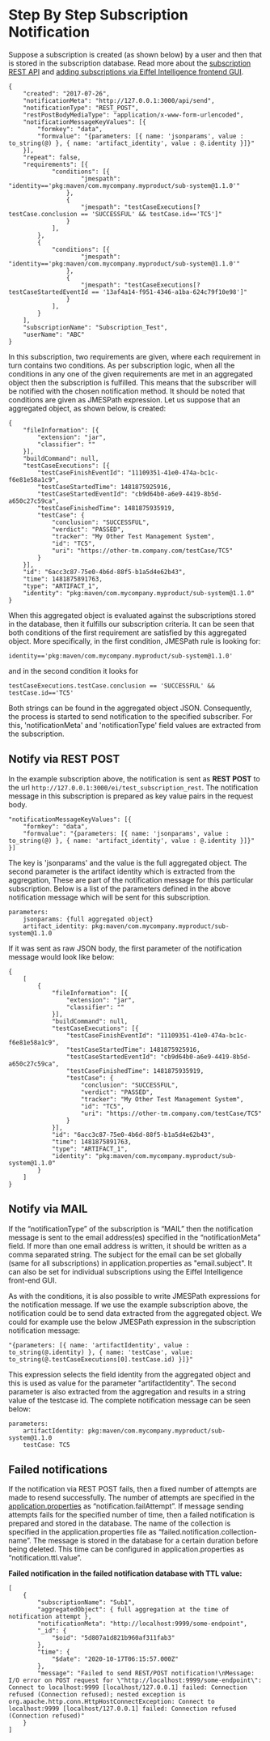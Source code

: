 # Step By Step Subscription Notification

Suppose a subscription is created (as shown below) by a user and then that is
stored in the subscription database. Read more about the [subscription REST API](https://github.com/eiffel-community/eiffel-intelligence/blob/master/wiki/markdown/subscription-API.md)
and [adding subscriptions via Eiffel Intelligence frontend GUI](https://github.com/eiffel-community/eiffel-intelligence-frontend/blob/master/wiki/markdown/add-subscription.md).

    {
        "created": "2017-07-26",
        "notificationMeta": "http://127.0.0.1:3000/api/send",
        "notificationType": "REST_POST",
        "restPostBodyMediaType": "application/x-www-form-urlencoded",
        "notificationMessageKeyValues": [{
            "formkey": "data",
            "formvalue": "{parameters: [{ name: 'jsonparams', value : to_string(@) }, { name: 'artifact_identity', value : @.identity }]}"
        }],
        "repeat": false,
        "requirements": [{
                "conditions": [{
                        "jmespath": "identity=='pkg:maven/com.mycompany.myproduct/sub-system@1.1.0'"
                    },
                    {
                        "jmespath": "testCaseExecutions[?testCase.conclusion == 'SUCCESSFUL' && testCase.id=='TC5']"
                    }
                ],
            },
            {
                "conditions": [{
                        "jmespath": "identity=='pkg:maven/com.mycompany.myproduct/sub-system@1.1.0'"
                    },
                    {
                        "jmespath": "testCaseExecutions[?testCaseStartedEventId == '13af4a14-f951-4346-a1ba-624c79f10e98']"
                    }
                ],
            }
        ],
        "subscriptionName": "Subscription_Test",
        "userName": "ABC"
    }

In this subscription, two requirements are given, where each requirement in turn
contains two conditions. As per subscription logic, when all the conditions in
any one of the given requirements are met in an aggregated object then the
subscription is fulfilled. This means that the subscriber will be notified
with the chosen notification method. It should be noted that conditions are given
as JMESPath expression. Let us suppose that an aggregated object, as shown below,
is created:

    {
        "fileInformation": [{
            "extension": "jar",
            "classifier": ""
        }],
        "buildCommand": null,
        "testCaseExecutions": [{
            "testCaseFinishEventId": "11109351-41e0-474a-bc1c-f6e81e58a1c9",
            "testCaseStartedTime": 1481875925916,
            "testCaseStartedEventId": "cb9d64b0-a6e9-4419-8b5d-a650c27c59ca",
            "testCaseFinishedTime": 1481875935919,
            "testCase": {
                "conclusion": "SUCCESSFUL",
                "verdict": "PASSED",
                "tracker": "My Other Test Management System",
                "id": "TC5",
                "uri": "https://other-tm.company.com/testCase/TC5"
            }
        }],
        "id": "6acc3c87-75e0-4b6d-88f5-b1a5d4e62b43",
        "time": 1481875891763,
        "type": "ARTIFACT_1",
        "identity": "pkg:maven/com.mycompany.myproduct/sub-system@1.1.0"
    }

When this aggregated object is evaluated against the subscriptions stored in
the database, then it fulfills our subscription criteria. It can be seen 
that both conditions of the first requirement are satisfied by this aggregated 
object. More specifically, in the first condition, JMESPath rule is looking for:

    identity=='pkg:maven/com.mycompany.myproduct/sub-system@1.1.0'

and in the second condition it looks for

    testCaseExecutions.testCase.conclusion == 'SUCCESSFUL' && testCase.id=='TC5'

Both strings can be found in the aggregated object JSON. Consequently, the process
is started to send notification to the specified subscriber. For this, 
'notificationMeta' and 'notificationType' field values are extracted from 
the subscription.

## Notify via REST POST
In the example subscription above, the notification is sent as **REST POST** 
to the url `http://127.0.0.1:3000/ei/test_subscription_rest`. The notification 
message in this subscription is prepared as key value pairs in the request body.

    "notificationMessageKeyValues": [{
        "formkey": "data",
        "formvalue": "{parameters: [{ name: 'jsonparams', value : to_string(@) }, { name: 'artifact_identity', value : @.identity }]}"
    }]

The key is 'jsonparams' and the value is the full aggregated object. The 
second parameter is the artifact identity which is extracted from the 
aggregation, These are part of the notification message for this particular 
subscription. Below is a list of the parameters defined in the above notification 
message which will be sent for this subscription.

    parameters:
        jsonparams: {full aggregated object}
        artifact_identity: pkg:maven/com.mycompany.myproduct/sub-system@1.1.0

If it was sent as raw JSON body, the first parameter of the notification 
message would look like below:

    {
        [
            {
                "fileInformation": [{
                    "extension": "jar",
                    "classifier": ""
                }],
                "buildCommand": null,
                "testCaseExecutions": [{
                    "testCaseFinishEventId": "11109351-41e0-474a-bc1c-f6e81e58a1c9",
                    "testCaseStartedTime": 1481875925916,
                    "testCaseStartedEventId": "cb9d64b0-a6e9-4419-8b5d-a650c27c59ca",
                    "testCaseFinishedTime": 1481875935919,
                    "testCase": {
                        "conclusion": "SUCCESSFUL",
                        "verdict": "PASSED",
                        "tracker": "My Other Test Management System",
                        "id": "TC5",
                        "uri": "https://other-tm.company.com/testCase/TC5"
                    }
                }],
                "id": "6acc3c87-75e0-4b6d-88f5-b1a5d4e62b43",
                "time": 1481875891763,
                "type": "ARTIFACT_1",
                "identity": "pkg:maven/com.mycompany.myproduct/sub-system@1.1.0"
            }
        ]
    }


## Notify via MAIL
If the “notificationType” of the subscription is “MAIL” then the notification
message is sent to the email address(es) specified in the “notificationMeta”
field. If more than one email address is written, it should be written as a
comma separated string. The subject for the email can be set globally (same
for all subscriptions) in application.properties as "email.subject". It can
also be set for individual subscriptions using the Eiffel Intelligence front-end GUI.

As with the conditions, it is also possible to write JMESPath expressions
for the notification message. If we use the example subscription above, the
notification could be to send data extracted from the aggregated object. 
We could for example use the below JMESPath expression in the subscription 
notification message:

    "{parameters: [{ name: 'artifactIdentity', value : to_string(@.identity) }, { name: 'testCase', value: to_string(@.testCaseExecutions[0].testCase.id) }]}"

This expression selects the field identity from the aggregated object
and this is used as value for the parameter "artifactIdentity". The second 
parameter is also extracted from the aggregation and results in a string 
value of the testcase id. The complete notification message can be seen below:

    parameters:
        artifactIdentity: pkg:maven/com.mycompany.myproduct/sub-system@1.1.0
        testCase: TC5

## Failed notifications

If the notification via REST POST fails, then a fixed number of attempts are
made to resend successfully. The number of attempts are specified in the
[application.properties](https://github.com/eiffel-community/eiffel-intelligence/blob/master/src/main/resources/application.properties)
as “notification.failAttempt”. If message sending attempts fails for the
specified number of time, then a failed notification is prepared and stored in 
the database. The name of the collection is specified in the application.properties
file as “failed.notification.collection-name”. The message is stored in the 
database for a certain duration before being deleted. This time can be 
configured in application.properties as “notification.ttl.value”.

**Failed notification in the failed notification database with TTL value:**

    [
        {
            "subscriptionName": "Sub1",
            "aggregatedObject": { full aggregation at the time of notification attempt },
            "notificationMeta": "http://localhost:9999/some-endpoint",
            "_id": {
                "$oid": "5d807a1d821b960af311fab3"
            },
            "time": {
                "$date": "2020-10-17T06:15:57.000Z"
            },
            "message": "Failed to send REST/POST notification!\nMessage: I/O error on POST request for \"http://localhost:9999/some-endpoint\": Connect to localhost:9999 [localhost/127.0.0.1] failed: Connection refused (Connection refused); nested exception is org.apache.http.conn.HttpHostConnectException: Connect to localhost:9999 [localhost/127.0.0.1] failed: Connection refused (Connection refused)"
        }
    ]
